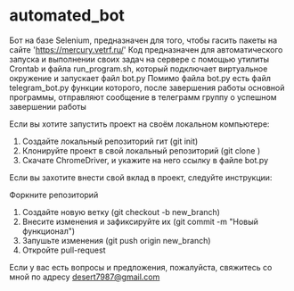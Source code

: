 # automated_bot
Бот на базе Selenium, предназначен для того, чтобы гасить пакеты на сайте 'https://mercury.vetrf.ru/'
Код предназначен для автоматического запуска и выполнении своих задач на сервере с помощью утилиты Crontab и файла run_program.sh, который подключает виртуальное окружение и запускает файл bot.py
Помимо файла bot.py есть файл telegram_bot.py функции которого, после завершения работы основной программы, отправляют сообщение в телеграмм группу о успешном завершении работы

Если вы хотите запустить проект на своём локальном компьютере:
1. Создайте локальный репозиторий гит (git init)
2. Клонируйте проект в свой локальный репозиторий (git clone <link>)
3. Скачате ChromeDriver, и укажите на него ссылку в файле bot.py

Если вы захотите внести свой вклад в проект, следуйте инструкции:

Форкните репозиторий
1. Создайте новую ветку (git checkout -b new_branch)
2. Внесите изменения и зафиксируйте их (git commit -m "Новый функционал")
3. Запушьте изменения (git push origin new_branch)
4. Откройте pull-request
  
Если у вас есть вопросы и предложения, пожалуйста, свяжитесь со мной по адресу desert7987@gmail.com
